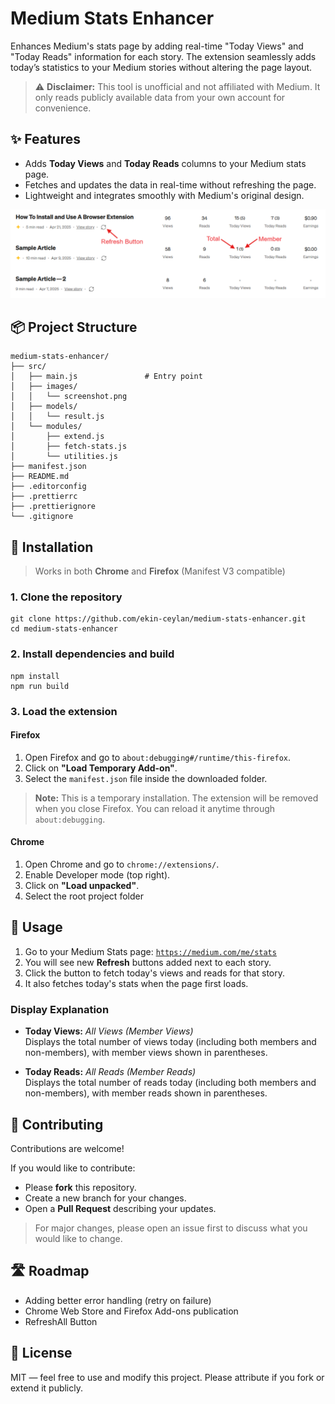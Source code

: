 # Medium Stats Enhancer

Enhances Medium's stats page by adding real-time "Today Views" and "Today Reads" information for each story.
The extension seamlessly adds today’s statistics to your Medium stories without altering the page layout.

> ⚠️ **Disclaimer:** This tool is unofficial and not affiliated with Medium. It only reads publicly available data from your own account for convenience.

## ✨ Features

-   Adds **Today Views** and **Today Reads** columns to your Medium stats page.
-   Fetches and updates the data in real-time without refreshing the page.
-   Lightweight and integrates smoothly with Medium's original design.

![Medium Stats Enhancer Screenshot](src/images/screenshot.png)

## 📦 Project Structure

```
medium-stats-enhancer/
├── src/
│   ├── main.js               # Entry point
│   ├── images/
│   │   └── screenshot.png
│   ├── models/
│   │   └── result.js
│   └── modules/
│       ├── extend.js
│       ├── fetch-stats.js
│       └── utilities.js
├── manifest.json
├── README.md
├── .editorconfig
├── .prettierrc
├── .prettierignore
└── .gitignore
```

## 🚀 Installation
> Works in both **Chrome** and **Firefox** (Manifest V3 compatible)

### 1. Clone the repository
```
git clone https://github.com/ekin-ceylan/medium-stats-enhancer.git
cd medium-stats-enhancer
```

### 2. Install dependencies and build
```
npm install
npm run build
```

### 3. Load the extension

#### Firefox
1. Open Firefox and go to `about:debugging#/runtime/this-firefox`.
2. Click on **"Load Temporary Add-on"**.
3. Select the `manifest.json` file inside the downloaded folder.

> **Note:** This is a temporary installation. The extension will be removed when you close Firefox. You can reload it anytime through `about:debugging`.

#### Chrome
1. Open Chrome and go to `chrome://extensions/`.
2. Enable Developer mode (top right).
3. Click on **"Load unpacked"**.
4. Select the root project folder

## 📖 Usage

1. Go to your Medium Stats page: [`https://medium.com/me/stats`](https://medium.com/me/stats)
2. You will see new **Refresh** buttons added next to each story.
3. Click the button to fetch today's views and reads for that story.
4. It also fetches today's stats when the page first loads.

### Display Explanation

-   **Today Views:** _All Views (Member Views)_  
    Displays the total number of views today (including both members and non-members), with member views shown in parentheses.

-   **Today Reads:** _All Reads (Member Reads)_  
    Displays the total number of reads today (including both members and non-members), with member reads shown in parentheses.

## 🤝 Contributing

Contributions are welcome!

If you would like to contribute:

-   Please **fork** this repository.
-   Create a new branch for your changes.
-   Open a **Pull Request** describing your updates.

> For major changes, please open an issue first to discuss what you would like to change.

## 🛣️ Roadmap

-   Adding better error handling (retry on failure)
-   Chrome Web Store and Firefox Add-ons publication
-   RefreshAll Button

## 📜 License

MIT — feel free to use and modify this project.
Please attribute if you fork or extend it publicly.
